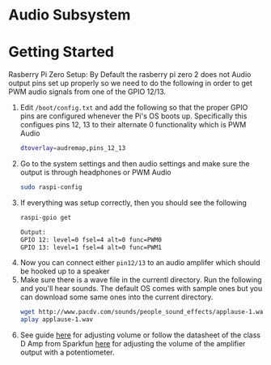 # Audio Subsystem

# Getting Started
Rasberry Pi Zero Setup: 
By Default the rasberry pi zero 2 does not Audio output pins set up properly so we need to do the following in order to get PWM audio signals from one of the GPIO 12/13. 
1. Edit `/boot/config.txt` and add the following so that the proper GPIO pins are configured whenever the Pi's OS boots up. Specifically this configues pins 12, 13 to their alternate 0 functionality which is PWM Audio
   ```bash 
   dtoverlay=audremap,pins_12_13
   ```
2. Go to the system settings and then audio settings and make sure the output is through headphones or PWM Audio
   ```bash
   sudo raspi-config
   ```
3. If everything was setup correctly, then you should see the following
   ```bash
   raspi-gpio get
   
   Output: 
   GPIO 12: level=0 fsel=4 alt=0 func=PWM0
   GPIO 13: level=1 fsel=4 alt=0 func=PWM1
   ```
4. Now you can connect either `pin12/13` to an audio amplifer which should be hooked up to a speaker
5. Make sure there is a wave file in the currentl directory. Run the following and you'll hear sounds. The default OS comes with sample ones but you can download some same ones into the current directory. 
   ```bash
   wget http://www.pacdv.com/sounds/people_sound_effects/applause-1.wav
   aplay applause-1.wav
   ```
6. See guide [here](https://www.bareconductive.com/blogs/resources/how-to-change-the-volume-on-the-pi-cap#:~:text=Use%20alsamixer&text=This%20will%20bring%20up%20an,you%20are%20done%2C%20press%20ESC) for adjusting volume or follow the datasheet of the class D Amp from Sparkfun [here](https://www.sparkfun.com/tutorials/392) for adjusting the volume of the amplifier output with a potentiometer. 
   
